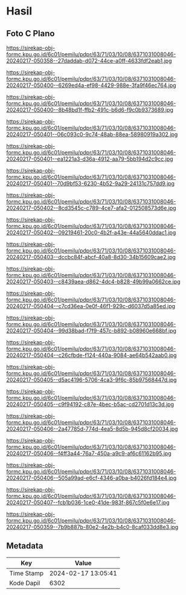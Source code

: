 # Hasil

## Foto C Plano

https://sirekap-obj-formc.kpu.go.id/6c01/pemilu/pdpr/63/71/03/10/08/6371031008046-20240217-050358--27daddab-d072-44ce-a0ff-4633fdf2eab1.jpg

https://sirekap-obj-formc.kpu.go.id/6c01/pemilu/pdpr/63/71/03/10/08/6371031008046-20240217-050400--6269ed4a-ef98-4429-988e-3fa9f46ec764.jpg

https://sirekap-obj-formc.kpu.go.id/6c01/pemilu/pdpr/63/71/03/10/08/6371031008046-20240217-050400--8b48bd1f-ffb2-491c-b6d6-f9c0b9373689.jpg

https://sirekap-obj-formc.kpu.go.id/6c01/pemilu/pdpr/63/71/03/10/08/6371031008046-20240217-050401--06c093c0-9c74-48ab-88ea-58980919a302.jpg

https://sirekap-obj-formc.kpu.go.id/6c01/pemilu/pdpr/63/71/03/10/08/6371031008046-20240217-050401--ea1221a3-d36a-4912-aa79-5bb194d2c9cc.jpg

https://sirekap-obj-formc.kpu.go.id/6c01/pemilu/pdpr/63/71/03/10/08/6371031008046-20240217-050401--70d9bf53-6230-4b52-9a29-24131c757dd9.jpg

https://sirekap-obj-formc.kpu.go.id/6c01/pemilu/pdpr/63/71/03/10/08/6371031008046-20240217-050402--8cd3545c-c789-4ce7-afa2-012508573d6e.jpg

https://sirekap-obj-formc.kpu.go.id/6c01/pemilu/pdpr/63/71/03/10/08/6371031008046-20240217-050402--09219461-20c0-4b2f-a43e-44a5640ddac1.jpg

https://sirekap-obj-formc.kpu.go.id/6c01/pemilu/pdpr/63/71/03/10/08/6371031008046-20240217-050403--dccbc84f-abcf-40a8-8d30-34b15609cae2.jpg

https://sirekap-obj-formc.kpu.go.id/6c01/pemilu/pdpr/63/71/03/10/08/6371031008046-20240217-050403--c8439aea-d862-4dc4-b828-49b99a0662ce.jpg

https://sirekap-obj-formc.kpu.go.id/6c01/pemilu/pdpr/63/71/03/10/08/6371031008046-20240217-050404--c7cd36ea-0e0f-46f1-929c-d6037d5a85ed.jpg

https://sirekap-obj-formc.kpu.go.id/6c01/pemilu/pdpr/63/71/03/10/08/6371031008046-20240217-050404--99d38bad-f7f9-457c-b892-b08960e668bf.jpg

https://sirekap-obj-formc.kpu.go.id/6c01/pemilu/pdpr/63/71/03/10/08/6371031008046-20240217-050404--c26cfbde-f124-440a-9084-ae64b542aab0.jpg

https://sirekap-obj-formc.kpu.go.id/6c01/pemilu/pdpr/63/71/03/10/08/6371031008046-20240217-050405--d5ac4196-5706-4ca3-9f6c-85b97568447d.jpg

https://sirekap-obj-formc.kpu.go.id/6c01/pemilu/pdpr/63/71/03/10/08/6371031008046-20240217-050405--c9f94192-c87e-4bec-b5ac-cd2701d13c3d.jpg

https://sirekap-obj-formc.kpu.go.id/6c01/pemilu/pdpr/63/71/03/10/08/6371031008046-20240217-050406--2a47785d-774d-4ea5-8d5b-945d8cf20034.jpg

https://sirekap-obj-formc.kpu.go.id/6c01/pemilu/pdpr/63/71/03/10/08/6371031008046-20240217-050406--f4ff3a44-76a7-450a-a9c9-af6c61162b95.jpg

https://sirekap-obj-formc.kpu.go.id/6c01/pemilu/pdpr/63/71/03/10/08/6371031008046-20240217-050406--505a99ad-e6cf-4346-a0ba-b4026fd184e4.jpg

https://sirekap-obj-formc.kpu.go.id/6c01/pemilu/pdpr/63/71/03/10/08/6371031008046-20240217-050407--fcb1b036-1ce0-41de-983f-867c5f0e6e17.jpg

https://sirekap-obj-formc.kpu.go.id/6c01/pemilu/pdpr/63/71/03/10/08/6371031008046-20240217-050359--7b9b887b-80e2-4e2b-b4c0-8caf033dd8e3.jpg


## Metadata

| Key        | Value               |
| ---------- | ------------------- |
| Time Stamp | 2024-02-17 13:05:41 |
| Kode Dapil | 6302                |



